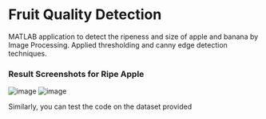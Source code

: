 # Fruit Quality Detection
MATLAB application to detect the ripeness and size of apple and banana by Image Processing. Applied thresholding and canny edge detection techniques.

### Result Screenshots for Ripe Apple
![image](https://user-images.githubusercontent.com/61155773/166093164-1dc2f5fb-fc34-41d4-9e64-4f04a02dd36b.png)
![image](https://user-images.githubusercontent.com/61155773/166093136-16c89c2c-6a5a-4c20-9318-ee5e1df3453c.png)


Similarly, you can test the code on the dataset provided
